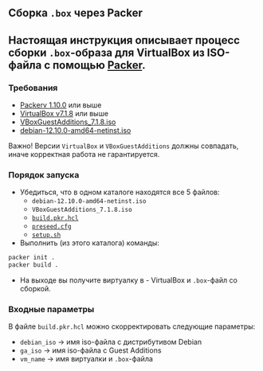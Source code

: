 ## Сборка `.box` через Packer
Настоящая инструкция описывает процесс сборки `.box`-образа
для VirtualBox из ISO-файла с помощью [Packer](https://developer.hashicorp.com/packer).
---
### Требования
- [Packerv 1.10.0](https://developer.hashicorp.com/packer/install) или выше
- [VirtualBox v7.1.8](https://download.virtualbox.org/virtualbox/7.1.8/) или выше
- [VBoxGuestAdditions_7.1.8.iso](https://download.virtualbox.org/virtualbox/7.1.8/VBoxGuestAdditions_7.1.8.iso)
- [debian-12.10.0-amd64-netinst.iso](https://cdimage.debian.org/cdimage/release/current/amd64/iso-cd/debian-12.10.0-amd64-netinst.iso)

Важно! Версии `VirtualBox` и `VBoxGuestAdditions` должны совпадать, иначе корректная работа не гарантируется.
### Порядок запуска
- Убедиться, что в одном каталоге находятся все 5 файлов:
  - `debian-12.10.0-amd64-netinst.iso`
  - `VBoxGuestAdditions_7.1.8.iso`
  - [`build.pkr.hcl`](bak/build.pkr.hcl)
  - [`preseed.cfg`](http/preseed.cfg)
  - [`setup.sh`](scripts/setup.sh)
- Выполнить (из этого каталога) команды:
```bash
packer init .
packer build .
```
- На выходе вы получите виртуалку в - VirtualBox и `.box`-файл со сборкой.

### Входные параметры
В файле `build.pkr.hcl` можно скорректировать следующие параметры:
- `debian_iso` → имя iso-файла с дистрибутивом Debian
- `ga_iso` → имя iso-файла с Guest Additions
- `vm_name` → имя виртуалки и `.box`-файла
